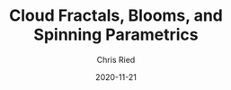 ---
title: 'Cloud Fractals, Blooms, and Spinning Parametrics'
author: Chris Ried
date: '2020-11-21'
slug: generative-arts-27
categories: 
featured: 
tags: ['generative']
---